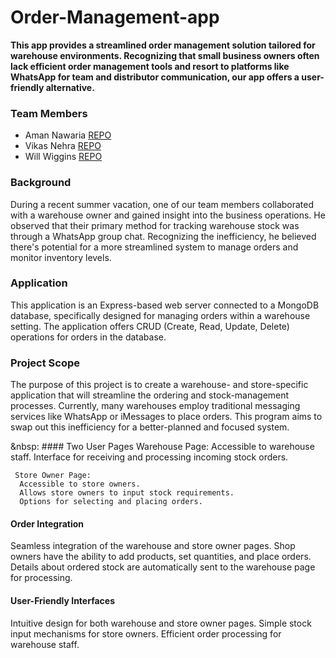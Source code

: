 # Order-Management-app
**This app provides a streamlined order management solution tailored for warehouse environments. Recognizing that small business owners often lack efficient order management tools and resort to platforms like WhatsApp for team and distributor communication, our app offers a user-friendly alternative.**

### Team Members
* Aman Nawaria [REPO](https://github.com/amannawaria12?tab=repositories)
* Vikas Nehra [REPO](https://github.com/VikAsNeHrA1?tab=repositories)
* Will Wiggins [REPO](https://github.com/mithrandiryeet?tab=repositories)

### Background
During a recent summer vacation, one of our team members collaborated with a warehouse owner and gained insight into the business operations. He observed that their primary method for tracking warehouse stock was through a WhatsApp group chat. Recognizing the inefficiency, he believed there's potential for a more streamlined system to manage orders and monitor inventory levels.

### Application
This application is an Express-based web server connected to a MongoDB database, specifically designed for managing orders within a warehouse setting. The application offers CRUD (Create, Read, Update, Delete) operations for orders in the database.

### Project Scope
The purpose of this project is to create a warehouse- and store-specific application that will streamline the ordering and stock-management processes. Currently, many warehouses employ traditional messaging services like WhatsApp or iMessages to place orders. This program aims to swap out this inefficiency for a better-planned and focused system.
 
&nbsp:  #### Two User Pages
    Warehouse Page: 
     Accessible to warehouse staff. 
     Interface for receiving and processing incoming stock orders. 
     
     Store Owner Page: 
      Accessible to store owners. 
      Allows store owners to input stock requirements. 
      Options for selecting and placing orders.

  #### Order Integration
   Seamless integration of the warehouse and store owner pages.
   Shop owners have the ability to add products, set quantities, and place orders.
   Details about ordered stock are automatically sent to the warehouse page for processing.

  #### User-Friendly Interfaces
   Intuitive design for both warehouse and store owner pages.
   Simple stock input mechanisms for store owners.
   Efficient order processing for warehouse staff.

  
